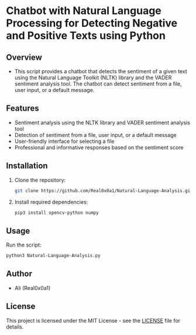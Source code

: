 # Chatbot with Natural Language Processing for Detecting Negative and Positive Texts using Python

## Overview

- This script provides a chatbot that detects the sentiment of a given text using the Natural Language Toolkit (NLTK) library and the VADER sentiment analysis tool. The chatbot can detect sentiment from a file, user input, or a default message.

## Features

- Sentiment analysis using the NLTK library and VADER sentiment analysis tool
- Detection of sentiment from a file, user input, or a default message
- User-friendly interface for selecting a file
- Professional and informative responses based on the sentiment score

## Installation

1. Clone the repository:

   ```bash
   git clone https://github.com/Real0x0a1/Natural-Language-Analysis.git
   ```

2. Install required dependencies:

   ```bash
   pip3 install opencv-python numpy
   ```

## Usage

Run the script:

```bash
python3 Natural-Language-Analysis.py
```

## Author
- Ali (Real0x0a1)

## License
This project is licensed under the MIT License - see the [LICENSE](LICENSE) file for details.
